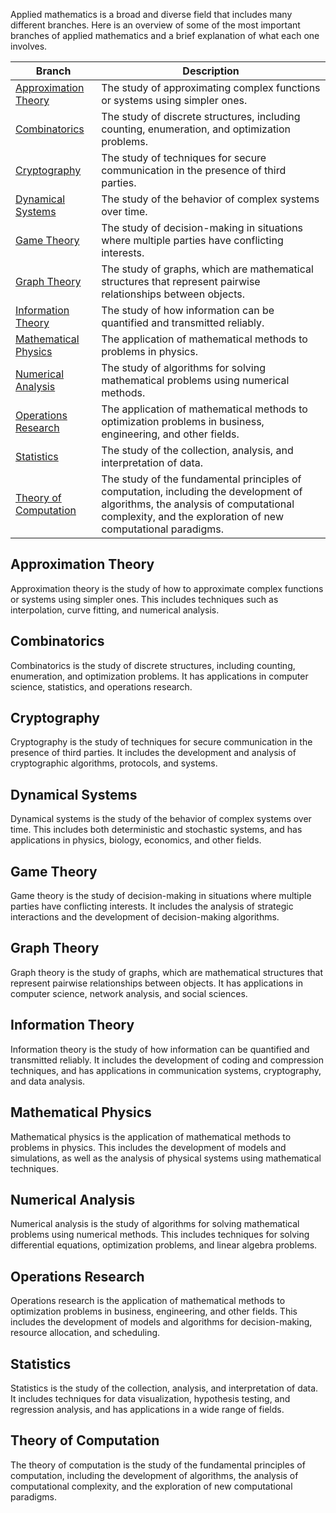 Applied mathematics is a broad and diverse field that includes many different branches. Here is an overview of some of the most important branches of applied mathematics and a brief explanation of what each one involves.

| Branch                                          | Description                                                                                                                                                                                    |
| ----------------------------------------------- | ---------------------------------------------------------------------------------------------------------------------------------------------------------------------------------------------- |
| [Approximation Theory](#approximation%20theory)   | The study of approximating complex functions or systems using simpler ones.                                                                                                                    |
| [Combinatorics](#combinatorics)                 | The study of discrete structures, including counting, enumeration, and optimization problems.                                                                                                  |
| [Cryptography](#cryptography)                   | The study of techniques for secure communication in the presence of third parties.                                                                                                             |
| [Dynamical Systems](#dynamical%20systems)         | The study of the behavior of complex systems over time.                                                                                                                                        |
| [Game Theory](#game%20theory)                   | The study of decision-making in situations where multiple parties have conflicting interests.                                                                                                  |
| [Graph Theory](#graph%20theory)                   | The study of graphs, which are mathematical structures that represent pairwise relationships between objects.                                                                                  |
| [Information Theory](#information%20theory)       | The study of how information can be quantified and transmitted reliably.                                                                                                                       |
| [Mathematical Physics](#mathematical%20physics)   | The application of mathematical methods to problems in physics.                                                                                                                                |
| [Numerical Analysis](#numerical%20analysis)       | The study of algorithms for solving mathematical problems using numerical methods.                                                                                                             |
| [Operations Research](#operations%20research)     | The application of mathematical methods to optimization problems in business, engineering, and other fields.                                                                                   |
| [Statistics](#statistics)                       | The study of the collection, analysis, and interpretation of data.                                                                                                                             |
| [Theory of Computation](#theory%20of%20computation) | The study of the fundamental principles of computation, including the development of algorithms, the analysis of computational complexity, and the exploration of new computational paradigms. |


## Approximation Theory

Approximation theory is the study of how to approximate complex functions or systems using simpler ones. This includes techniques such as interpolation, curve fitting, and numerical analysis.

## Combinatorics

Combinatorics is the study of discrete structures, including counting, enumeration, and optimization problems. It has applications in computer science, statistics, and operations research.

## Cryptography

Cryptography is the study of techniques for secure communication in the presence of third parties. It includes the development and analysis of cryptographic algorithms, protocols, and systems.

## Dynamical Systems

Dynamical systems is the study of the behavior of complex systems over time. This includes both deterministic and stochastic systems, and has applications in physics, biology, economics, and other fields.

## Game Theory

Game theory is the study of decision-making in situations where multiple parties have conflicting interests. It includes the analysis of strategic interactions and the development of decision-making algorithms.

## Graph Theory

Graph theory is the study of graphs, which are mathematical structures that represent pairwise relationships between objects. It has applications in computer science, network analysis, and social sciences.

## Information Theory

Information theory is the study of how information can be quantified and transmitted reliably. It includes the development of coding and compression techniques, and has applications in communication systems, cryptography, and data analysis.

## Mathematical Physics

Mathematical physics is the application of mathematical methods to problems in physics. This includes the development of models and simulations, as well as the analysis of physical systems using mathematical techniques.

## Numerical Analysis

Numerical analysis is the study of algorithms for solving mathematical problems using numerical methods. This includes techniques for solving differential equations, optimization problems, and linear algebra problems.

## Operations Research

Operations research is the application of mathematical methods to optimization problems in business, engineering, and other fields. This includes the development of models and algorithms for decision-making, resource allocation, and scheduling.

## Statistics

Statistics is the study of the collection, analysis, and interpretation of data. It includes techniques for data visualization, hypothesis testing, and regression analysis, and has applications in a wide range of fields.

## Theory of Computation

The theory of computation is the study of the fundamental principles of computation, including the development of algorithms, the analysis of computational complexity, and the exploration of new computational paradigms.

